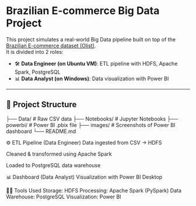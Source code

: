 # Brazilian E-commerce Big Data Project

This project simulates a real-world Big Data pipeline built on top of the [Brazilian E-commerce dataset (Olist)](https://www.kaggle.com/datasets/olistbr/brazilian-ecommerce).  
It is divided into 2 roles:

- 🛠 **Data Engineer (on Ubuntu VM)**: ETL pipeline with HDFS, Apache Spark, PostgreSQL
- 📊 **Data Analyst (on Windows)**: Data visualization with Power BI

---

## 📂 Project Structure
├── Data/             # Raw CSV data
├── Notebooks/        # Jupyter Notebooks
├── powerbi/          # Power BI .pbix file
├── images/           # Screenshots of Power BI dashboard
└── README.md

⚙️ ETL Pipeline (Data Engineer)
Data ingested from CSV → HDFS

Cleaned & transformed using Apache Spark

Loaded to PostgreSQL data warehouse

📊 Dashboard (Data Analyst)
Visualization with Power BI Desktop

🧑‍💻 Tools Used
Storage:	HDFS
Processing:	Apache Spark (PySpark)
Data Warehouse:	PostgreSQL
Visualization:	Power BI